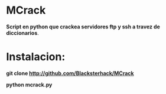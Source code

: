 # MCrack
__Script en python que crackea servidores ftp y ssh a travez de diccionarios__.

# Instalacion:
__git clone http://github.com/Blacksterhack/MCrack__

__python mcrack.py__
